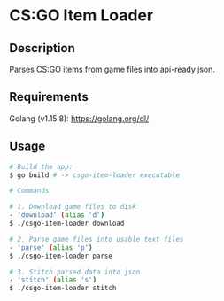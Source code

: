 # CS:GO Item Loader

## Description

Parses CS:GO items from game files into api-ready json.

## Requirements

Golang (v1.15.8): https://golang.org/dl/

## Usage

```bash
# Build the app:
$ go build # -> csgo-item-loader executable

# Commands

# 1. Download game files to disk
- 'download' (alias 'd')
$ ./csgo-item-loader download

# 2. Parse game files into usable text files
- 'parse' (alias 'p')
$ ./csgo-item-loader parse

# 3. Stitch parsed data into json
- 'stitch' (alias 's')
$ ./csgo-item-loader stitch
```